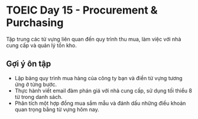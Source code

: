 # TOEIC Day 15 - Procurement & Purchasing

Tập trung các từ vựng liên quan đến quy trình thu mua, làm việc với nhà cung cấp và quản lý tồn kho.

## Gợi ý ôn tập
- Lập bảng quy trình mua hàng của công ty bạn và điền từ vựng tương ứng ở từng bước.
- Thực hành viết email đàm phán giá với nhà cung cấp, sử dụng tối thiểu 8 từ trong danh sách.
- Phân tích một hợp đồng mua sắm mẫu và đánh dấu những điều khoản quan trọng bằng từ vựng hôm nay.
